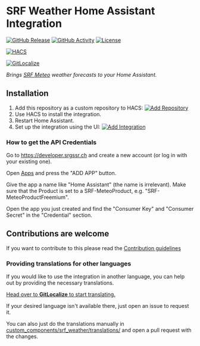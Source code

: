 # SRF Weather Home Assistant Integration

[![GitHub Release](https://img.shields.io/github/release/siku2/hass-srf-weather.svg?style=for-the-badge)](https://github.com/siku2/hass-srf-weather/releases)
[![GitHub Activity](https://img.shields.io/github/commit-activity/y/siku2/hass-srf-weather.svg?style=for-the-badge)](https://github.com/siku2/hass-srf-weather/commits/main)
[![License](https://img.shields.io/github/license/siku2/hass-srf-weather.svg?style=for-the-badge)](LICENSE)

[![HACS](https://img.shields.io/badge/HACS-Custom-orange.svg?style=for-the-badge)](https://hacs.xyz/docs/faq/custom_repositories)

[![GitLocalize](https://gitlocalize.com/repo/8877/whole_project/badge.svg)](https://gitlocalize.com/repo/8877/whole_project?utm_source=badge)

_Brings [SRF Meteo](https://www.srf.ch/meteo) weather forecasts to your Home Assistant._

## Installation

1. Add this repository as a custom repository to HACS: [![Add Repository](https://my.home-assistant.io/badges/hacs_repository.svg)](https://my.home-assistant.io/redirect/hacs_repository/?owner=siku2&repository=hass-srf-weather&category=integration)
2. Use HACS to install the integration.
3. Restart Home Assistant.
4. Set up the integration using the UI: [![Add Integration](https://my.home-assistant.io/badges/config_flow_start.svg)](https://my.home-assistant.io/redirect/config_flow_start/?domain=srf_weather)

### How to get the API Credentials

Go to <https://developer.srgssr.ch> and create a new account (or log in with your existing one).

Open [Apps](https://developer.srgssr.ch/user/apps) and press the "ADD APP" button.

Give the app a name like "Home Assistant" (the name is irrelevant).
Make sure that the Product is set to a SRF-MeteoProduct, e.g. "SRF-MeteoProductFreemium".

Open the app you just created and find the "Consumer Key" and "Consumer Secret" in the "Credential" section.

## Contributions are welcome

If you want to contribute to this please read the [Contribution guidelines](CONTRIBUTING.md)

### Providing translations for other languages

If you would like to use the integration in another language, you can help out by providing the necessary translations.

[Head over to **GitLocalize** to start translating.](https://gitlocalize.com/repo/8877)

If your desired language isn't available there, just open an issue to request it.

You can also just do the translations manually in [custom_components/srf_weather/translations/](./custom_components/srf_weather/translations/) and open a pull request with the changes.
